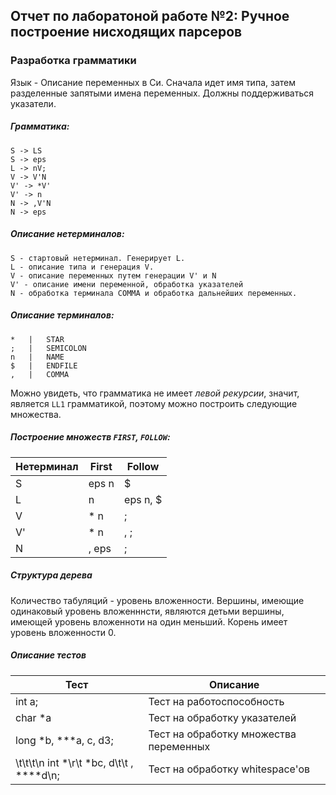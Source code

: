 ## Отчет по лаборатоной работе №2: Ручное построение нисходящих парсеров
### Разработка грамматики

Язык - Описание переменных в Си. Сначала идет имя типа, затем разделенные запятыми имена переменных. Должны поддерживаться указатели.

##### Грамматика:

    S -> LS
    S -> eps
    L -> nV;
    V -> V'N
    V' -> *V'
    V' -> n
    N -> ,V'N
    N -> eps

##### Описание нетерминалов:

    S - стартовый нетерминал. Генерирует L.
    L - описание типа и генерация V.
    V - описание переменных путем генерации V' и N
    V' - описание имени переменной, обработка указателей
    N - обработка терминала COMMA и обработка дальнейших переменных.
    
##### Описание терминалов:

    *   |   STAR
    ;   |   SEMICOLON
    n   |   NAME
    $   |   ENDFILE
    ,   |   COMMA
 

Можно увидеть, что грамматика не имеет *левой рекурсии*, значит, является `LL1` грамматикой, поэтому можно построить следующие множества.
##### Построение множеств `FIRST`, `FOLLOW`:
 
Нетерминал|First|Follow
|---------|-----|------|
S   |eps n|$
L   |n| eps n, $
V   |* n|;
V'  |* n|, ;
N   |, eps|;

##### Структура дерева
Количество табуляций - уровень вложенности. Вершины, имеющие одинаковый уровень вложенннсти, являются детьми вершины, имеющей уровень вложенноти на один меньший. Корень имеет уровень вложенности 0.

##### Описание тестов

Тест|Описание|
|--------|------------|
int a;|Тест на работоспособность
char *a|Тест на обработку указателей
long *b, ***a, c, d3;|Тест на обработку множества переменных
\t\t\t\\n  int *\r\t *bc, d\t\t  , ****d\n;|Тест на обработку whitespace'ов

